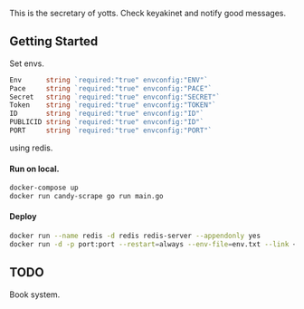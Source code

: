 This is the secretary of yotts.
Check keyakinet and notify good messages.

## Getting Started

Set envs.

```go
Env      string `required:"true" envconfig:"ENV"`
Pace     string `required:"true" envconfig:"PACE"`
Secret   string `required:"true" envconfig:"SECRET"`
Token    string `required:"true" envconfig:"TOKEN"`
ID       string `required:"true" envconfig:"ID"`
PUBLICID string `required:"true" envconfig:"ID"`
PORT     string `required:"true" envconfig:"PORT"`
```

using redis.
#### Run on local.

```sh
docker-compose up
docker run candy-scrape go run main.go
```

#### Deploy

```sh
docker run --name redis -d redis redis-server --appendonly yes
docker run -d -p port:port --restart=always --env-file=env.txt --link <redisid>:redis <appid> go run main.go
```

## TODO
Book system.

